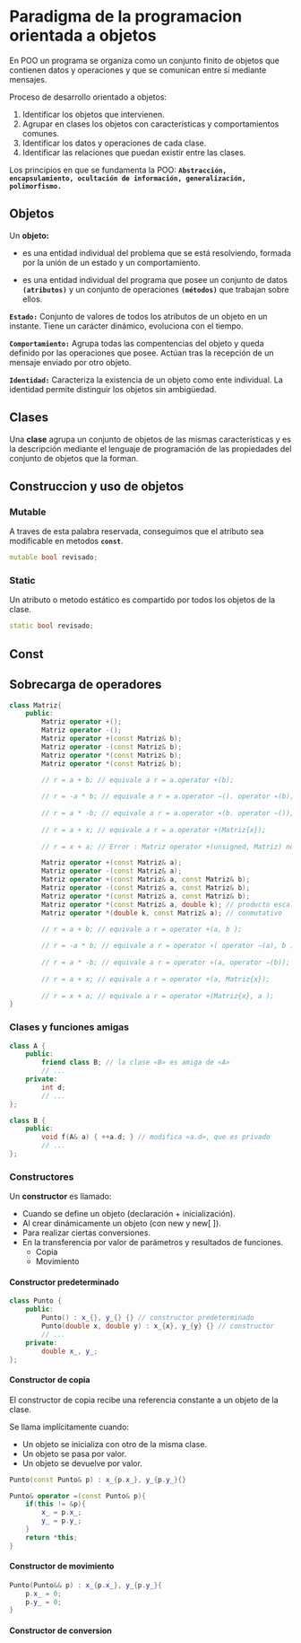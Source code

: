 # Paradigma de la programacion orientada a objetos

En POO un programa se organiza como un conjunto finito de objetos que contienen datos y operaciones y que se comunican entre sí mediante mensajes.

Proceso de desarrollo orientado a objetos:
1. Identificar los objetos que intervienen.
2. Agrupar en clases los objetos con características y comportamientos comunes.
3. Identificar los datos y operaciones de cada clase.
4. Identificar las relaciones que puedan existir entre las clases.

Los principios en que se fundamenta la POO: **`Abstracción, encapsulamiento, ocultación de información, generalización, polimorfismo.`**

## Objetos

Un **objeto:**

- es una entidad individual del problema que se está resolviendo, formada por la unión de un estado y un comportamiento.

- es una entidad individual del programa que posee un conjunto de datos **`(atributos)`** y un conjunto de operaciones **`(métodos)`** que trabajan sobre ellos.

**`Estado:`** Conjunto de valores de todos los atributos de un objeto en un instante. Tiene un carácter dinámico,
evoluciona con el tiempo.

**`Comportamiento:`** Agrupa todas las compentencias del objeto y queda definido por las operaciones que posee. Actúan tras la recepción de un mensaje enviado por otro objeto.

**`Identidad:`** Caracteriza la existencia de un objeto como ente
individual. La identidad permite distinguir los objetos sin ambigüedad.

## Clases

Una **clase** agrupa un conjunto de objetos de las mismas características y es la descripción mediante el lenguaje de programación de las propiedades del conjunto de objetos que la forman.


## Construccion y uso de objetos

### Mutable

A traves de esta palabra reservada, conseguimos que el atributo sea modificable en metodos **`const`**.

```c++
mutable bool revisado;
```

### Static

Un atributo o metodo estático es compartido por todos los objetos de la clase.

```c++
static bool revisado;
```

## Const

## Sobrecarga de operadores

```c++
class Matriz{
    public:
        Matriz operator +();
        Matriz operator -();
        Matriz operator +(const Matriz& b);
        Matriz operator -(const Matriz& b);
        Matriz operator *(const Matriz& b);
        Matriz operator *(const Matriz& b);

        // r = a + b; // equivale a r = a.operator +(b);
        
        // r = -a * b; // equivale a r = a.operator −(). operator ∗(b);
        
        // r = a * -b; // equivale a r = a.operator ∗(b. operator −());
        
        // r = a + x; // equivale a r = a.operator +(Matriz{x});
        
        // r = x + a; // Error : Matriz operator +(unsigned, Matriz) no definido

        Matriz operator +(const Matriz& a);
        Matriz operator -(const Matriz& a);
        Matriz operator +(const Matriz& a, const Matriz& b);
        Matriz operator -(const Matriz& a, const Matriz& b);
        Matriz operator *(const Matriz& a, const Matriz& b);
        Matriz operator *(const Matriz& a, double k); // producto escalar
        Matriz operator *(double k, const Matriz& a); // conmutativo

        // r = a + b; // equivale a r = operator +(a, b );
        
        // r = -a * b; // equivale a r = operator ∗( operator −(a), b );
        
        // r = a * -b; // equivale a r = operator ∗(a, operator −(b));
        
        // r = a + x; // equivale a r = operator +(a, Matriz{x});
        
        // r = x + a; // equivale a r = operator +(Matriz{x}, a );
}
```

### Clases y funciones amigas

```c++
class A {
    public:
        friend class B; // la clase «B» es amiga de «A»
        // ...
    private:
        int d;
        // ...
};

class B {
    public:
        void f(A& a) { ++a.d; } // modifica «a.d», que es privado
        // ...
};
```

### Constructores

Un **constructor** es llamado:
- Cuando se define un objeto (declaración + inicialización).
- Al crear dinámicamente un objeto (con new y new[ ]).
- Para realizar ciertas conversiones.
- En la transferencia por valor de parámetros y resultados de funciones.
    - Copia
    - Movimiento

#### Constructor predeterminado

```c++
class Punto {
    public:
        Punto() : x_{}, y_{} {} // constructor predeterminado
        Punto(double x, double y) : x_{x}, y_{y} {} // constructor
        // ...
    private:
        double x_, y_;
};
```

#### Constructor de copia

El constructor de copia recibe una referencia constante a un objeto de la clase.

Se llama implícitamente cuando:
- Un objeto se inicializa con otro de la misma clase.
- Un objeto se pasa por valor.
- Un objeto se devuelve por valor.

```c++
Punto(const Punto& p) : x_{p.x_}, y_{p.y_}{}

Punto& operator =(const Punto& p){
    if(this != &p){
        x_ = p.x_;
        y_ = p.y_;
    }
    return *this;
}
```

#### Constructor de movimiento

```c++
Punto(Punto&& p) : x_{p.x_}, y_{p.y_}{
    p.x_ = 0;
    p.y_ = 0;
}
```

#### Constructor de conversion




